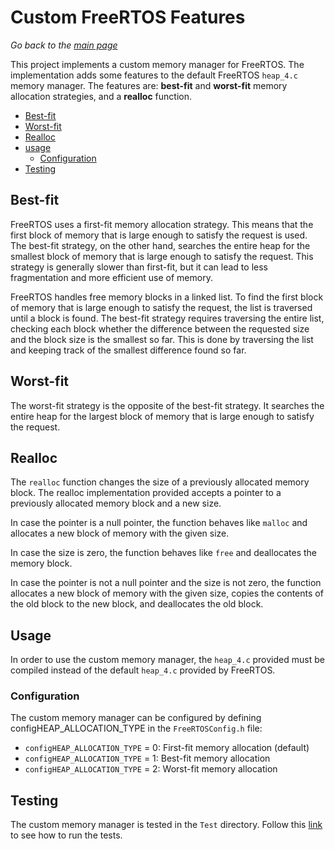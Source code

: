 # Custom FreeRTOS Features

_Go back to the [main page](../README.md)_

This project implements a custom memory manager for FreeRTOS. The implementation adds some features to the default FreeRTOS `heap_4.c` memory manager. The features are: **best-fit** and **worst-fit** memory allocation strategies, and a **realloc** function.

- [Best-fit](#best-fit)
- [Worst-fit](#worst-fit)
- [Realloc](#realloc)
- [usage](#usage)
  - [Configuration](#configuration)
- [Testing](#testing)

## Best-fit

FreeRTOS uses a first-fit memory allocation strategy. This means that the first block of memory that is large enough to satisfy the request is used. The best-fit strategy, on the other hand, searches the entire heap for the smallest block of memory that is large enough to satisfy the request. This strategy is generally slower than first-fit, but it can lead to less fragmentation and more efficient use of memory.

FreeRTOS handles free memory blocks in a linked list. To find the first block of memory that is large enough to satisfy the request, the list is traversed until a block is found. The best-fit strategy requires traversing the entire list, checking each block whether the difference between the requested size and the block size is the smallest so far. This is done by traversing the list and keeping track of the smallest difference found so far.

## Worst-fit

The worst-fit strategy is the opposite of the best-fit strategy. It searches the entire heap for the largest block of memory that is large enough to satisfy the request.

## Realloc

The `realloc` function changes the size of a previously allocated memory block. The realloc implementation provided accepts a pointer to a previously allocated memory block and a new size.

In case the pointer is a null pointer, the function behaves like `malloc` and allocates a new block of memory with the given size.

In case the size is zero, the function behaves like `free` and deallocates the memory block.

In case the pointer is not a null pointer and the size is not zero, the function allocates a new block of memory with the given size, copies the contents of the old block to the new block, and deallocates the old block.

## Usage

In order to use the custom memory manager, the `heap_4.c` provided must be compiled instead of the default `heap_4.c` provided by FreeRTOS.

### Configuration

The custom memory manager can be configured by defining configHEAP_ALLOCATION_TYPE in the `FreeRTOSConfig.h` file:

- `configHEAP_ALLOCATION_TYPE` = 0: First-fit memory allocation (default)
- `configHEAP_ALLOCATION_TYPE` = 1: Best-fit memory allocation
- `configHEAP_ALLOCATION_TYPE` = 2: Worst-fit memory allocation

## Testing

The custom memory manager is tested in the `Test` directory. Follow this [link](../Test/README.md) to see how to run the tests.